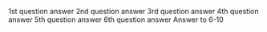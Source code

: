 1st question answer
2nd question answer
3rd question answer
4th question answer
5th question answer
6th question answer
Answer to 6-10 
